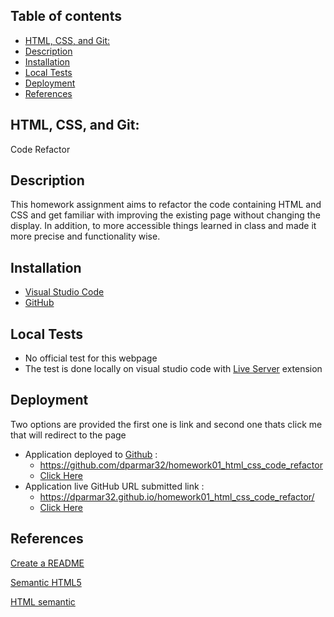 ## Table of contents
  - [HTML, CSS, and Git:](#html-css-and-git)
  - [Description](#description)
  - [Installation](#installation)
  - [Local Tests](#local-tests)
  - [Deployment](#deployment)
  - [References](#references)

## HTML, CSS, and Git: 
Code Refactor

## Description
This homework assignment aims to refactor the code containing HTML and CSS and get familiar with improving the existing page without changing the display. In addition, to more accessible things learned in class and made it more precise and functionality wise.

## Installation
- [Visual Studio Code](https://code.visualstudio.com/)
- [GitHub](https://github.com/)

## Local Tests
- No official test for this webpage 
- The test is done locally on visual studio code with [Live Server](https://marketplace.visualstudio.com/items?itemName=ritwickdey.LiveServer) extension

## Deployment
Two options are provided the first one is link and second one thats click me that will redirect to the page
- Application deployed to [Github](https://github.com/) : 
  - https://github.com/dparmar32/homework01_html_css_code_refactor 
  - [Click Here](https://github.com/dparmar32/homework01_html_css_code_refactor)
- Application live GitHub URL submitted link : 
  - https://dparmar32.github.io/homework01_html_css_code_refactor/
  - [Click Here](https://dparmar32.github.io/homework01_html_css_code_refactor/)

## References
[Create a README](https://medium.com/analytics-vidhya/how-to-create-a-readme-md-file-8fb2e8ce24e3)

[Semantic HTML5](https://www.semrush.com/blog/semantic-html5-guide/)

[HTML semantic](https://www.w3schools.com/html/html5_semantic_elements.asp)

